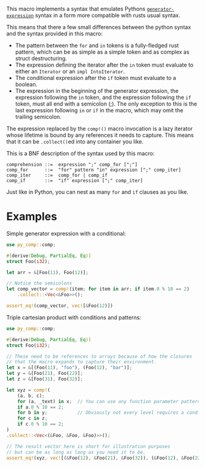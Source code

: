 This macro implements a syntax that emulates Pythons
[`generator-expression`] syntax in a form more compatible with rusts
usual syntax.

This means that there a few small differences between the python syntax
and the syntax provided in this macro:

* The pattern between the `for` and `in` tokens is a fully-fledged
  rust pattern, which can be as simple as a simple token and as complex
  as struct destructuring.
* The expression defining the iterator after the `in` token
  must  evaluate to either an `Iterator` or an `impl IntoIterator`.
* The conditional expression after the `if` token must evaluate to
  a boolean.
* The expression in the beginning of the generator expression,
  the expression following the `in` token, and the expression following
  the `if` token, must all end with a semicolon (;). The only exception
  to this is the last expression following `in` or `if` in the macro,
  which may omit the trailing semicolon.

The expression replaced by the `comp!()` macro invocation is a lazy
iterator whose lifetime is bound by any references it needs to capture.
This means that it can be `.collect()`ed into any container you like.

This is a BNF description of the syntax used by this macro:

```bnf
comprehension ::=  expression ";" comp_for [";"]
comp_for      ::=  "for" pattern "in" expression [";" comp_iter]
comp_iter     ::=  comp_for | comp_if
comp_if       ::=  "if" expression [";" comp_iter]
```

Just like in Python, you can nest as many `for` and `if`
clauses as you like.

# Examples

Simple generator expression with a conditional:
```rust
use py_comp::comp;

#[derive(Debug, PartialEq, Eq)]
struct Foo(i32);

let arr = &[Foo(11), Foo(12)];

// Notice the semicolons
let comp_vector = comp!(item; for item in arr; if item.0 % 10 == 2)
    .collect::<Vec<&Foo>>();

assert_eq!(comp_vector, vec![&Foo(12)])
```

Triple cartesian product with conditions and patterns:
```rust
use py_comp::comp;

#[derive(Debug, PartialEq, Eq)]
struct Foo(i32);

// These need to be references to arrays because of how the closures
// that the macro expands to capture their environment.
let x = &[(Foo(11), "foo"), (Foo(12), "bar")];
let y = &[Foo(21), Foo(22)];
let z = &[Foo(31), Foo(32)];

let xyz = comp!(
    (a, b, c);
    for (a, _text) in x;  // You can use any function parameter pattern.
    if a.0 % 10 == 2;
    for b in y;           // Obviously not every level requires a conditional.
    for c in z;
    if c.0 % 10 == 2;
)
.collect::<Vec<(&Foo, &Foo, &Foo)>>();

// The result vector here is short for illustration purposes
// but can be as long as long as you need it to be.
assert_eq!(xyz, vec![(&Foo(12), &Foo(21), &Foo(32)), (&Foo(12), &Foo(22), &Foo(32))])
```

[`generator-expression`]: https://docs.python.org/3/reference/expressions.html#generator-expressions
